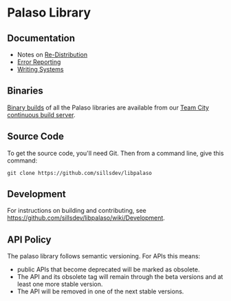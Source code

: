 Palaso Library
==============

Documentation
-------------

- Notes on [Re-Distribution](http://projects.palaso.org/projects/palaso/wiki/Re-Distribution)
- [Error Reporting](http://projects.palaso.org/projects/palaso/wiki/Error_Reporting)
- [Writing Systems](http://projects.palaso.org/projects/palaso/wiki/Writing_Systems)


Binaries
--------

[Binary builds](http://build.palaso.org/repository/downloadAll/bt32/.lastSuccessful/artifacts.zip) of all the Palaso libraries are available from our [Team City continuous build server](http://build.palaso.org/).


Source Code
-----------

To get the source code, you'll need Git. Then from a command line, give this command:

`git clone https://github.com/sillsdev/libpalaso`


Development
-----------

For instructions on building and contributing, see <https://github.com/sillsdev/libpalaso/wiki/Development>.

API Policy
----------

The palaso library follows semantic versioning. For APIs this means:

 * public APIs that become deprecated will be marked as obsolete.
 * The API and its obsolete tag will remain through the beta versions and at least one more stable version.
 * The API will be removed in one of the next stable versions.
